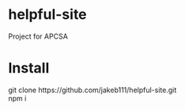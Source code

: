 # helpful-site
Project for APCSA

<h1>Install</h1>
git clone https://github.com/jakeb111/helpful-site.git
<br/>
npm i
